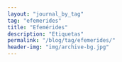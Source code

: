 ```yaml
---
layout: "journal_by_tag"
tag: "efemerides"
title: "Efemérides"
description: "Etiquetas"
permalink: "/blog/tag/efemerides/"
header-img: "img/archive-bg.jpg"
---
```

